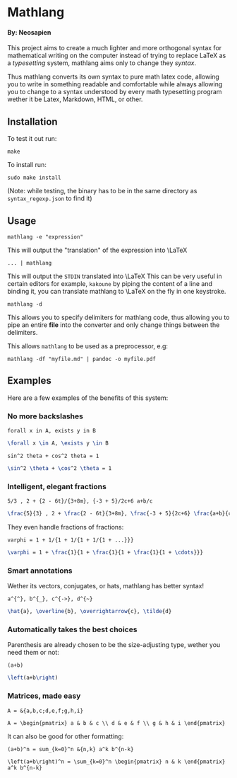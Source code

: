 # Mathlang

#### By: Neosapien

This project aims to create a much lighter and more orthogonal syntax for mathematical writing on the computer
instead of trying to replace LaTeX as a *typesetting* system, mathlang aims only to change they *syntax*.

Thus mathlang converts its own syntax to pure math latex code, allowing you to write in something readable and comfortable
while always allowing you to change to a syntax understood by every math typesetting program wether it be Latex, Markdown, HTML,
or other.

## Installation

To test it out run:

```
make
```

To install run:

```
sudo make install
```

(Note: while testing, the binary has to be in the same directory as `syntax_regexp.json` to find it)

## Usage

```
mathlang -e "expression"
```
This will output the "translation" of the expression into \LaTeX

```
... | mathlang
```
This will output the `STDIN` translated into \LaTeX
This can be very useful in certain editors for example, `kakoune`
by piping the content of a line and binding it, you can translate
mathlang to \LaTeX on the fly in one keystroke.

```
mathlang -d
```

This allows you to specify delimiters for mathlang code,
thus allowing you to pipe an entire **file** into the converter and only change things between
the delimiters.

This allows `mathlang` to be used as a preprocessor, e.g:
```
mathlang -df "myfile.md" | pandoc -o myfile.pdf
```

## Examples

Here are a few examples of the benefits of this system:

### No more backslashes

```
forall x in A, exists y in B
```

```latex
\forall x \in A, \exists y \in B
````

```
sin^2 theta + cos^2 theta = 1
```

```latex
\sin^2 \theta + \cos^2 \theta = 1
```
### Intelligent, elegant fractions

```
5/3 , 2 + {2 - 6t}/{3+8m}, {-3 + 5}/2c+6 a+b/c
```
  

```latex
\frac{5}{3} , 2 + \frac{2 - 6t}{3+8m}, \frac{-3 + 5}{2c+6} \frac{a+b}{c}
```

They even handle fractions of fractions:

```
varphi = 1 + 1/{1 + 1/{1 + 1/{1 + ...}}}
```

```latex
\varphi = 1 + \frac{1}{1 + \frac{1}{1 + \frac{1}{1 + \cdots}}}
```

### Smart annotations

Wether its vectors, conjugates, or hats, mathlang has better syntax!

```
a^{^}, b^{_}, c^{->}, d^{~}
```

```latex
\hat{a}, \overline{b}, \overrightarrow{c}, \tilde{d}
```

### Automatically takes the best choices

Parenthesis are already chosen to be the size-adjusting type, wether you need them or not:

```
(a+b)
```
  
```latex
\left(a+b\right)
```

### Matrices, made easy

```
A = &{a,b,c;d,e,f;g,h,i}
```

```
A = \begin{pmatrix} a & b & c \\ d & e & f \\ g & h & i \end{pmatrix}
```

It can also be good for other formatting:

```
(a+b)^n = sum_{k=0}^n &{n,k} a^k b^{n-k}
```

```
\left(a+b\right)^n = \sum_{k=0}^n \begin{pmatrix} n & k \end{pmatrix} a^k b^{n-k}
```
